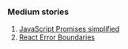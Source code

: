 ### Medium stories
 1. [JavaScript Promises simplified](https://medium.com/@musema.hassen/javascript-promises-simplified-5105cb069ba2)
 2. [React Error Boundaries](https://medium.com/@musema.hassen/react-error-boundaries-application-error-handling-4a07e6c5d7f)
